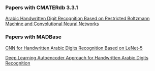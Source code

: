 ### Papers with CMATERdb 3.3.1

[Arabic Handwritten Digit Recognition Based on Restricted Boltzmann Machine and Convolutional Neural Networks](https://www.mdpi.com/2078-2489/8/4/142/pdf)

### Papers with MADBase

[CNN for Handwritten Arabic Digits Recognition Based on LeNet-5](https://link.springer.com/chapter/10.1007/978-3-319-48308-5_54)

[Deep Learning Autoencoder Approach for Handwritten Arabic Digits Recognition](https://arxiv.org/abs/1706.06720)